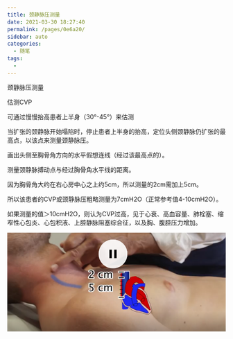 ```yaml
---
title: 颈静脉压测量
date: 2021-03-30 18:27:40
permalink: /pages/0e6a20/
sidebar: auto
categories:
  - 随笔
tags:
  - 
---
```

颈静脉压测量

估测CVP

可通过慢慢抬高患者上半身（30°-45°）来估测

当扩张的颈静脉开始塌陷时，停止患者上半身的抬高，定位头侧颈静脉仍扩张的最高点，以该点来测量颈静脉压。

画出头侧至胸骨角方向的水平假想连线（经过该最高点的）。

测量颈静脉搏动点与经过胸骨角水平线的距离。

因为胸骨角大约在右心房中心之上约5cm，所以测量的2cm需加上5cm。

所以该患者的CVP或颈静脉压粗略测量为7cmH2O（正常参考值4-10cmH2O）。

如果测量的值＞10cmH2O，则认为CVP过高，见于心衰、高血容量、肺栓塞、缩窄性心包炎、心包积液、上腔静脉阻塞综合征，以及胸、腹腔压力增加。

![image-20210330182616474](/img/image-20210330182616474.png)




